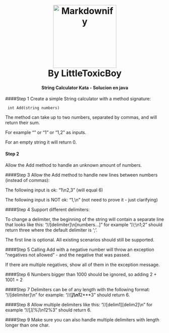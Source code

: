 <h1 align="center">
  <br>
  <a href="http://www.amitmerchant.com/electron-markdownify"><img src="https://art.pixilart.com/f9d02ba31d48e6f.png" alt="Markdownify" width="200"></a>
  <br>
  By LittleToxicBoy
  <br>
</h1>
<h4 align="center">String Calculator Kata - Solucion en java </h4>

####Step 1
Create a simple String calculator with a method signature:

` int Add(string numbers)`

The method can take up to two numbers, separated by commas, and will return their sum.

For example “” or “1” or “1,2” as inputs.

For an empty string it will return 0.

#### Step 2
Allow the Add method to handle an unknown amount of numbers.

####Step 3
Allow the Add method to handle new lines between numbers (instead of commas):

The following input is ok: “1\n2,3” (will equal 6)

The following input is NOT ok: “1,\n” (not need to prove it - just clarifying)

####Step 4
Support different delimiters:

To change a delimiter, the beginning of the string will contain a separate line that looks like this: “//[delimiter]\n[numbers…]” for example “//;\n1;2” should return three where the default delimiter is ‘;’.

The first line is optional. All existing scenarios should still be supported.

####Step 5
Calling Add with a negative number will throw an exception “negatives not allowed” - and the negative that was passed.

If there are multiple negatives, show all of them in the exception message.

####Step 6
Numbers bigger than 1000 should be ignored, so adding 2 + 1001 = 2

####Step 7
Delimiters can be of any length with the following format: “//[delimiter]\n” for example: “//[***]\n1***2***3” should return 6.

####Step 8
Allow multiple delimiters like this: “//[delim1][delim2]\n” for example “//[*][%]\n1*2%3” should return 6.

####Step 9
Make sure you can also handle multiple delimiters with length longer than one char.